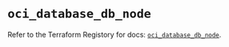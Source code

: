 # `oci_database_db_node`

Refer to the Terraform Registory for docs: [`oci_database_db_node`](https://registry.terraform.io/providers/oracle/oci/6.18.0/docs/resources/database_db_node).
